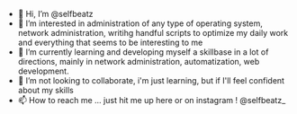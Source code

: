 - 👋 Hi, I’m @selfbeatz
- 👀 I’m interested in administration of any type of operating system, network administration, writihg handful scripts to optimize my daily work and everything that seems to be interesting to me
- 🌱 I’m currently learning and developing myself a skillbase in a lot of directions, mainly in network administration, automatization, web development.
- 💞️ I’m not looking to collaborate, i'm just learning, but if I'll feel confident about my skills
- 📫 How to reach me ... just hit me up here or on instagram ! @selfbeatz_

<!---
selfbeatz/selfbeatz is a ✨ special ✨ repository because its `README.md` (this file) appears on your GitHub profile.
You can click the Preview link to take a look at your changes.
--->
